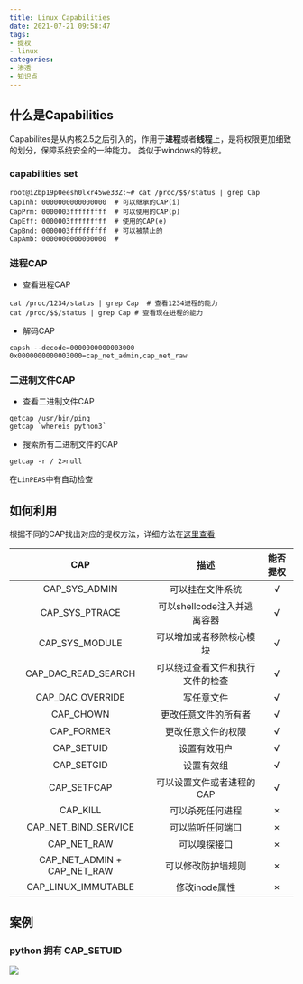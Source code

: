 ```yaml
---
title: Linux Capabilities
date: 2021-07-21 09:58:47
tags:
- 提权
- linux
categories:
- 渗透
- 知识点
---
```


## 什么是Capabilities

Capabilites是从内核2.5之后引入的，作用于**进程**或者**线程**上，是将权限更加细致的划分，保障系统安全的一种能力。
类似于windows的特权。


### capabilities set

```
root@iZbp19p0eesh0lxr45we33Z:~# cat /proc/$$/status | grep Cap
CapInh: 0000000000000000  # 可以继承的CAP(i)
CapPrm: 0000003fffffffff  # 可以使用的CAP(p)
CapEff: 0000003fffffffff  # 使用的CAP(e)
CapBnd: 0000003fffffffff  # 可以被禁止的
CapAmb: 0000000000000000  # 
```


### 进程CAP

- 查看进程CAP

```
cat /proc/1234/status | grep Cap  # 查看1234进程的能力
cat /proc/$$/status | grep Cap # 查看现在进程的能力
```

- 解码CAP

```
capsh --decode=0000000000003000
0x0000000000003000=cap_net_admin,cap_net_raw
```

### 二进制文件CAP

- 查看二进制文件CAP

```
getcap /usr/bin/ping
getcap `whereis python3`
```

- 搜索所有二进制文件的CAP

```
getcap -r / 2>null
```

在`LinPEAS`中有自动检查

## 如何利用

根据不同的CAP找出对应的提权方法，详细方法在[这里查看](https://book.hacktricks.xyz/linux-unix/privilege-escalation/linux-capabilities#malicious-use)


|             CAP             |               描述               | 能否提权 |
| :-------------------------: | :------------------------------: | :------: |
|        CAP_SYS_ADMIN        |         可以挂在文件系统         |    √     |
|       CAP_SYS_PTRACE        |   可以shellcode注入并逃离容器    |    √     |
|       CAP_SYS_MODULE        |     可以增加或者移除核心模块     |    √     |
|     CAP_DAC_READ_SEARCH     | 可以绕过查看文件和执行文件的检查 |    √     |
|      CAP_DAC_OVERRIDE       |            写任意文件            |    √     |
|          CAP_CHOWN          |       更改任意文件的所有者       |    √     |
|         CAP_FORMER          |        更改任意文件的权限        |    √     |
|         CAP_SETUID          |           设置有效用户           |    √     |
|         CAP_SETGID          |            设置有效组            |    √     |
|         CAP_SETFCAP         |    可以设置文件或者进程的CAP     |    √     |
|          CAP_KILL           |         可以杀死任何进程         |    ×     |
|    CAP_NET_BIND_SERVICE     |         可以监听任何端口         |    ×     |
|         CAP_NET_RAW         |           可以嗅探接口           |    ×     |
| CAP_NET_ADMIN + CAP_NET_RAW |        可以修改防护墙规则        |    ×     |
|     CAP_LINUX_IMMUTABLE     |          修改inode属性           |    ×     |


## 案例

### python 拥有 CAP_SETUID

![](1.png)




